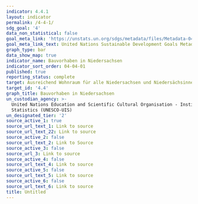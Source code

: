 ```yaml
---
indicator: 4.4.1
layout: indicator
permalink: /4-4-1/
sdg_goal: '4'
data_non_statistical: false
goal_meta_link: 'https://unstats.un.org/sdgs/metadata/files/Metadata-04-04-01.pdf'
goal_meta_link_text: United Nations Sustainable Development Goals Metadata (PDF 214 KB)
graph_type: bar
data_show_map: true
indicator_name: Bauvorhaben in Niedersachsen
indicator_sort_order: 04-04-01
published: true
reporting_status: complete
target: Ausreichend Wohnraum für alle Niedersachsen und Niedersächsinnen
target_id: '4.4'
graph_title: Bauvorhaben in Niedersachsen
un_custodian_agency: >-
  United Nations Education and Scientific Cultural Organisation - Institute of
  Statistics (UNESCO-UIS)
un_designated_tier: '2'
source_active_1: true
source_url_text_1: Link to source
source_url_text_22: Link to source
source_active_2: false
source_url_text_2: Link to Source
source_active_3: false
source_url_3: Link to source
source_active_4: false
source_url_text_4: Link to source
source_active_5: false
source_url_text_5: Link to source
source_active_6: false
source_url_text_6: Link to source
title: Untitled
---
```

